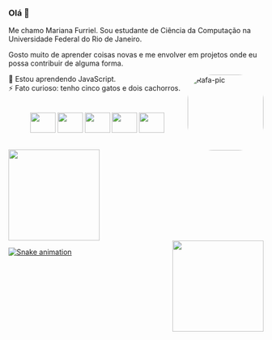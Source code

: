 ### Olá 👋
Me chamo Mariana Furriel.
Sou estudante de Ciência da Computação na Universidade Federal do Rio de Janeiro.

Gosto muito de aprender coisas novas e me envolver em projetos onde eu possa contribuir de alguma forma.
<div style="display:inline_block" align="">
  <img align="right" alt="Rafa-pic" height="150" style="border-radius:50px;" src="http://38.media.tumblr.com/e548fd0ecb77e2a9c2712314fe7b902e/tumblr_ns1pf60Rmb1qk24apo1_1280.gif">
 <!-- 🔭 Atualmente trabalhando num pequeno projeto do jogo MasterMind em C. <br> -->
  🌱 Estou aprendendo JavaScript.<br>
  ⚡ Fato curioso: tenho cinco gatos e dois cachorros.
   <!-- - 🤔 Procurando projetos em equipe.-->
</div>

<div style="display:inline_block" align="center"><br><br>
  <img height="40" width="50" src="https://cdn.jsdelivr.net/gh/devicons/devicon/icons/c/c-original.svg"/>
  <img height="40" width="50"  src="https://cdn.jsdelivr.net/gh/devicons/devicon/icons/css3/css3-original.svg" />
  <img height="40" width="50"  src="https://cdn.jsdelivr.net/gh/devicons/devicon/icons/html5/html5-original.svg" />
  <img height="40" width="50"  src="https://cdn.jsdelivr.net/gh/devicons/devicon/icons/mysql/mysql-original-wordmark.svg" />
  <img height="40" width="50"  src="https://cdn.jsdelivr.net/gh/devicons/devicon/icons/php/php-original.svg" />
</div>

##

<div>
  <a href="https://github.com/MarianaFurriel">
  <img height="180em" src="https://github-readme-stats.vercel.app/api?username=MarianaFurriel&show_icons=true&layout=compact&theme=radical&include_all_commits=true&count_private=true&hide_border=true"/>
 
   <a href="https://github.com/MarianaFurriel">
  <img align="right" height="180em" src="https://github-readme-stats.vercel.app/api/top-langs/?username=MarianaFurriel&langs_count=7&layout=compact&theme=radical&hide_border=true&card_width=235"/>
 </div>
  
  ![Snake animation](https://github.com/MarianaFurriel/MarianaFurriel/blob/output/github-contribution-grid-snake.svg)
